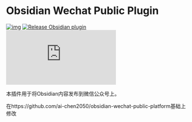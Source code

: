 # Obsidian Wechat Public Plugin

[![img](https://github.com/ai-chen2050/obsidian-wechat-public-platform/actions/workflows/CI.yml/badge.svg)](https://github.com/ai-chen2050/obsidian-wechat-public-platform/actions/workflows/CI.yml)
[![Release Obsidian plugin](https://github.com/ai-chen2050/obsidian-wechat-public-platform/actions/workflows/release.yml/badge.svg)](https://github.com/ai-chen2050/obsidian-wechat-public-platform/actions/workflows/release.yml)
[![GitHub license](https://badgen.net/github/license/Naereen/Strapdown.js)](https://github.com/ai-chen2050/obsidian-wechat-public-platform/blob/master/LICENSE)

本插件用于将Obsidian内容发布到微信公众号上。

在https://github.com/ai-chen2050/obsidian-wechat-public-platform基础上修改
